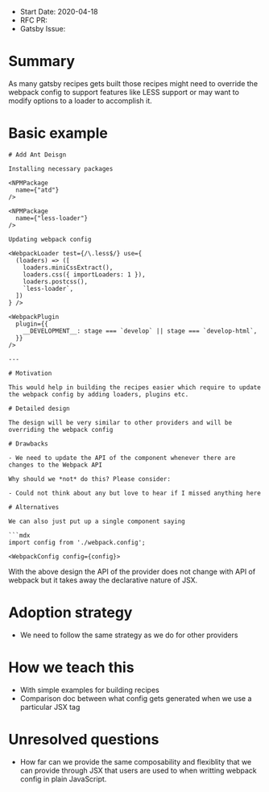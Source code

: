 - Start Date: 2020-04-18
- RFC PR:
- Gatsby Issue:

# Summary

As many gatsby recipes gets built those recipes might need to override the webpack config to support features like LESS support or may want to modify options to a loader to accomplish it.

# Basic example

```mdx
# Add Ant Deisgn

Installing necessary packages

<NPMPackage
  name={"atd"}
/>

<NPMPackage
  name={"less-loader"}
/>

Updating webpack config

<WebpackLoader test={/\.less$/} use={
  (loaders) => ([
    loaders.miniCssExtract(),
    loaders.css({ importLoaders: 1 }),
    loaders.postcss(),
    `less-loader`, 
  ])
} />

<WebpackPlugin 
  plugin={{
    __DEVELOPMENT__: stage === `develop` || stage === `develop-html`,
  }}
/>

---

# Motivation

This would help in building the recipes easier which require to update the webpack config by adding loaders, plugins etc.

# Detailed design

The design will be very similar to other providers and will be overriding the webpack config

# Drawbacks

- We need to update the API of the component whenever there are changes to the Webpack API 

Why should we *not* do this? Please consider:

- Could not think about any but love to hear if I missed anything here

# Alternatives

We can also just put up a single component saying 

```mdx
import config from './webpack.config';

<WebpackConfig config={config}>
```

With the above design the API of the provider does not change with API of webpack but it takes away the declarative nature of JSX.

# Adoption strategy

- We need to follow the same strategy as we do for other providers

# How we teach this

- With simple examples for building recipes
- Comparison doc between what config gets generated when we use a particular JSX tag

# Unresolved questions

- How far can we provide the same composability and flexiblity that we can provide through JSX that users are used to when writting webpack config in plain JavaScript.
